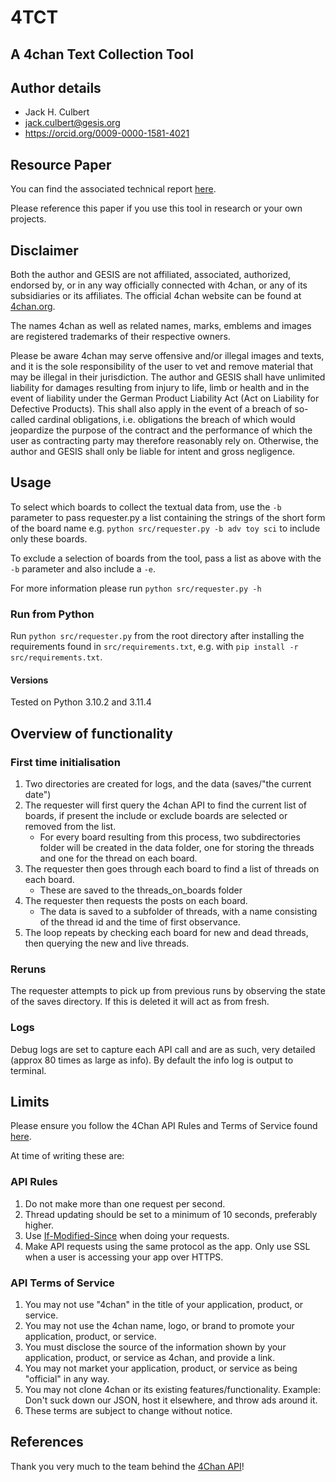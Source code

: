 # 4TCT 
## A 4chan Text Collection Tool

## Author details
- Jack H. Culbert
- jack.culbert@gesis.org
- https://orcid.org/0009-0000-1581-4021

## Resource Paper
You can find the associated technical report [here](https://arxiv.org/abs/2307.03556).

Please reference this paper if you use this tool in research or your own projects.
## Disclaimer
Both the author and GESIS are not affiliated, associated, authorized, endorsed by, or in any way officially connected with 4chan, or any of its subsidiaries or its affiliates. The official 4chan website can be found at [4chan.org](https://www.4chan.org).

The names 4chan as well as related names, marks, emblems and images are registered trademarks of their respective owners.

Please be aware 4chan may serve offensive and/or illegal images and texts, and it is the sole responsibility of the user to vet and remove material that may be illegal in their jurisdiction. The author and GESIS shall have unlimited liability for damages resulting from injury to life, limb or health and in the event of liability under the German Product Liability Act (Act on Liability for Defective Products). This shall also apply in the event of a breach of so-called cardinal obligations, i.e. obligations the breach of which would jeopardize the purpose of the contract and the performance of which the user as contracting party may therefore reasonably rely on. Otherwise, the author and GESIS shall only be liable for intent and gross negligence.
## Usage
To select which boards to collect the textual data from, use the `-b` parameter to pass requester.py a list containing the strings of the short form of the board name e.g. ```python src/requester.py -b adv toy sci``` to include only these boards.

To exclude a selection of boards from the tool, pass a list as above with the `-b` parameter and also include a `-e`.

For more information please run ```python src/requester.py -h```
### Run from Python

Run ```python src/requester.py``` from the root directory after installing the requirements found in ```src/requirements.txt```, e.g. with ```pip install -r src/requirements.txt```.

#### Versions
Tested on Python 3.10.2 and 3.11.4


## Overview of functionality
### First time initialisation
1. Two directories are created for logs, and the data (saves/"the current date")
1. The requester will first query the 4chan API to find the current list of boards, if present the include or exclude boards are selected or removed from the list. 
    * For every board resulting from this process, two subdirectories folder will be created in the data folder, one for storing the threads and one for the thread on each board.
2. The requester then goes through each board to find a list of threads on each board. 
    * These are saved to the threads_on_boards folder
3. The requester then requests the posts on each board. 
    * The data is saved to a subfolder of threads, with a name consisting of the thread id and the time of first observance.
4. The loop repeats by checking each board for new and dead threads, then querying the new and live threads.
### Reruns
The requester attempts to pick up from previous runs by observing the state of the saves directory. If this is deleted it will act as from fresh.
### Logs
Debug logs are set to capture each API call and are as such, very detailed (approx 80 times as large as info). By default the info log is output to terminal.

## Limits
Please ensure you follow the 4Chan API Rules and Terms of Service found [here](https://github.com/4chan/4chan-API/blob/master/README.md).

At time of writing these are: 
### API Rules ###

1. Do not make more than one request per second. 
2. Thread updating should be set to a minimum of 10 seconds, preferably higher.
3. Use [If-Modified-Since](https://developer.mozilla.org/en-US/docs/Web/HTTP/Headers/If-Modified-Since) when doing your requests.
4. Make API requests using the same protocol as the app. Only use SSL when a user is accessing your app over HTTPS.

### API Terms of Service ###

1. You may not use "4chan" in the title of your application, product, or service.
2. You may not use the 4chan name, logo, or brand to promote your application, product, or service.
3. You must disclose the source of the information shown by your application, product, or service as 4chan, and provide a link.
4. You may not market your application, product, or service as being "official" in any way.
5. You may not clone 4chan or its existing features/functionality. Example: Don't suck down our JSON, host it elsewhere, and throw ads around it.
6. These terms are subject to change without notice.
## References
Thank you very much to the team behind the [4Chan API](https://github.com/4chan/4chan-API)!
